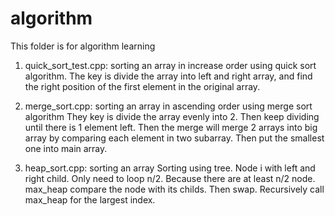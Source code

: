 # algorithm
This folder is for algorithm learning

1. quick_sort_test.cpp: sorting an array in increase order using quick sort algorithm.
The key is divide the array into left and right array, and find the right position of the first element in the original array.

2. merge_sort.cpp: sorting an array in ascending order using merge sort algorithm
They key is divide the array evenly into 2. Then keep dividing until there is 1 element left.
Then the merge will merge 2 arrays into big array by comparing each element in two subarray.
Then put the smallest one into main array.

3. heap_sort.cpp: sorting an array
Sorting using tree. Node i with left and right child.
Only need to loop n/2. Because there are at least n/2 node.
max_heap compare the node with its childs. Then swap. Recursively call max_heap for the largest index.
